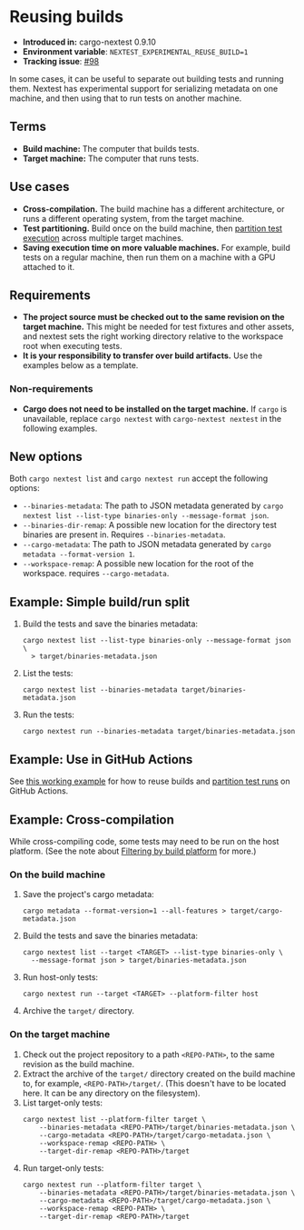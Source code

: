 # Reusing builds

* **Introduced in:** cargo-nextest 0.9.10
* **Environment variable**: `NEXTEST_EXPERIMENTAL_REUSE_BUILD=1`
* **Tracking issue**: [#98]

[#98]: https://github.com/nextest-rs/nextest/issues/98

In some cases, it can be useful to separate out building tests and running them. Nextest has experimental support for serializing metadata on one machine, and then using that to run tests on another machine.

## Terms

- **Build machine:** The computer that builds tests.
- **Target machine:** The computer that runs tests.

## Use cases

- **Cross-compilation.** The build machine has a different architecture, or runs a different operating system, from the target machine.
- **Test partitioning.** Build once on the build machine, then [partition test execution](partitioning.md) across multiple target machines.
- **Saving execution time on more valuable machines.** For example, build tests on a regular machine, then run them on a machine with a GPU attached to it.

## Requirements

- **The project source must be checked out to the same revision on the target machine.** This might be needed for test fixtures and other assets, and nextest sets the right working directory relative to the workspace root when executing tests.
- **It is your responsibility to transfer over build artifacts.** Use the examples below as a template.

### Non-requirements

- **Cargo does not need to be installed on the target machine.** If `cargo` is unavailable, replace `cargo nextest` with `cargo-nextest nextest` in the following examples.

## New options

Both `cargo nextest list` and `cargo nextest run` accept the following options:

* `--binaries-metadata`: The path to JSON metadata generated by `cargo nextest list --list-type binaries-only --message-format json`.
* `--binaries-dir-remap`: A possible new location for the directory test binaries are present in. Requires `--binaries-metadata`.
* `--cargo-metadata`: The path to JSON metadata generated by `cargo metadata --format-version 1`.
* `--workspace-remap`: A possible new location for the root of the workspace. requires `--cargo-metadata`.

## Example: Simple build/run split

1. Build the tests and save the binaries metadata:
    ```
    cargo nextest list --list-type binaries-only --message-format json \
      > target/binaries-metadata.json
    ```
2. List the tests:
    ```
    cargo nextest list --binaries-metadata target/binaries-metadata.json
    ```
3. Run the tests:
    ```
    cargo nextest run --binaries-metadata target/binaries-metadata.json
    ```

## Example: Use in GitHub Actions

See [this working example](https://github.com/nextest-rs/reuse-build-partition-example/blob/main/.github/workflows/ci.yml) for how to reuse builds and [partition test runs](partitioning.md) on GitHub Actions.

## Example: Cross-compilation

While cross-compiling code, some tests may need to be run on the host platform. (See the note about [Filtering by build platform](running.md#filtering-by-build-platform) for more.)

### On the build machine

1. Save the project's cargo metadata:
    ```
    cargo metadata --format-version=1 --all-features > target/cargo-metadata.json
    ```
2. Build the tests and save the binaries metadata:
    ```
    cargo nextest list --target <TARGET> --list-type binaries-only \
      --message-format json > target/binaries-metadata.json
    ```
3. Run host-only tests:
   ```
   cargo nextest run --target <TARGET> --platform-filter host
   ```
4. Archive the `target/` directory.

### On the target machine

1. Check out the project repository to a path `<REPO-PATH>`, to the same revision as the build machine.
2. Extract the archive of the `target/` directory created on the build machine to, for example, `<REPO-PATH>/target/`. (This doesn't have to be located here. It can be any directory on the filesystem).
3. List target-only tests:
    ```
    cargo nextest list --platform-filter target \
        --binaries-metadata <REPO-PATH>/target/binaries-metadata.json \
        --cargo-metadata <REPO-PATH>/target/cargo-metadata.json \
        --workspace-remap <REPO-PATH> \
        --target-dir-remap <REPO-PATH>/target
    ```
4. Run target-only tests:
    ```
    cargo nextest run --platform-filter target \
        --binaries-metadata <REPO-PATH>/target/binaries-metadata.json \
        --cargo-metadata <REPO-PATH>/target/cargo-metadata.json \
        --workspace-remap <REPO-PATH> \
        --target-dir-remap <REPO-PATH>/target
    ```

